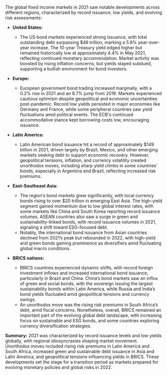 The global fixed income markets in 2021 saw notable developments across different regions, characterized by record issuance, low yields, and evolving risk assessments:

- **United States:** 
  - The US bond markets experienced strong issuance, with total outstanding debt surpassing $46 trillion, marking a 5.8% year-over-year increase. The 10-year Treasury yield edged higher but remained historically low at approximately 4.4% in May 2021, reflecting continued monetary accommodation. Market activity was boosted by rising inflation concerns, but yields stayed subdued, supporting a bullish environment for bond investors.
  
- **Europe:** 
  - European government bond trading increased marginally, with a 0.2% rise in 2021 and an 8.7% jump from 2019. Markets experienced cautious optimism despite geopolitical and economic uncertainties post-pandemic. Record low yields persisted in major economies like Germany and France, while some peripheral countries saw yield fluctuations amid political events. The ECB's continued accommodative stance kept borrowing costs low, encouraging issuance.
  
- **Latin America:** 
  - Latin American bond issuance hit a record of approximately $149 billion in 2021, driven largely by Brazil, Mexico, and other emerging markets seeking debt to support economic recovery. However, geopolitical tensions, inflation, and currency volatility created unorthodox moves, including sharp yield climbs in some countries’ bonds, especially in Argentina and Brazil, reflecting increased risk premiums.
  
- **East-Southeast Asia:** 
  - The region’s bond markets grew significantly, with local currency bonds rising to over $20 trillion in emerging East Asia. The high-yield segment gained momentum due to low global interest rates, with some markets like China and South Korea reporting record issuance volumes. ASEAN countries also saw a surge in green and sustainability-linked bonds, with record issuance volumes in 2021, signaling a shift toward ESG-focused debt.
  - Notably, the international bond issuance from Asian countries declined from 2021’s peak but rebounded in 2022, with high-yield and green bonds gaining prominence as diversifiers amid fluctuating global macro conditions.
  
- **BRICS nations:** 
  - BRICS countries experienced dynamic shifts, with record foreign investment inflows and increased international bond issuance, particularly in Brazil and China. China’s bond markets saw an influx of green and social bonds, with the sovereign issuing the largest sustainability bonds within Latin America, while Russia and India’s bond yields fluctuated amid geopolitical tensions and currency swings.
  - An unorthodox move was the rising risk premiums in South Africa’s debt, amid fiscal concerns. Nonetheless, overall, BRICS remained an important part of the evolving global debt landscape, with increasing focus on sustainable and ESG bonds, and some countries exploring currency diversification strategies.

**Summary:** 
2021 was characterized by record issuance levels and low yields globally, with regional idiosyncrasies shaping market movement. Unorthodox moves included rising risk premiums in Latin America and South Africa, increased green and sustainable debt issuance in Asia and Latin America, and geopolitical tensions influencing yields in BRICS. These developments set the stage for a transition period as markets prepared for evolving monetary policies and global risks in 2022.